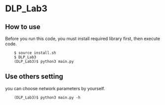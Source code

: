 # DLP_Lab3

## How to use 

Before you run this code, you must install required library first, then execute code.

```
    $ source install.sh
    $ DLP_Lab3
    (DLP_Lab3)$ python3 main.py
```

## Use others setting 

you can choose network parameters by yourself.

```
    (DLP_Lab3)$ python3 main.py -h
```